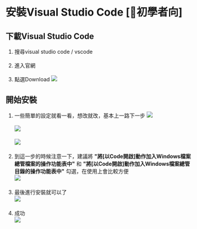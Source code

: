 # 安裝Visual Studio Code [🔰初學者向]

## 下載Visual Studio Code

1. 搜尋visual studio code / vscode </br></br>
2. 進入官網 </br></br>
3. 點選Download
![](https://i.imgur.com/FGdaU9L.png)

## 開始安裝

1. 一些簡單的設定就看一看，想改就改，基本上一路下一步
![](https://i.imgur.com/qSxw8ip.png) </br></br>
![](https://i.imgur.com/6iW4k2b.png) </br></br>
![](https://i.imgur.com/4CBWWmq.png) </br></br>
2. 到這一步的時候注意一下，建議將 **"將[以Code開啟]動作加入Windows檔案總管檔案的操作功能表中"** 和 **"將[以Code開啟]動作加入Windows檔案總管目錄的操作功能表中"** 勾選，在使用上會比較方便 </br>
![](https://i.imgur.com/sKg7Ltw.png) </br></br>
3. 最後進行安裝就可以了 </br>
![](https://i.imgur.com/pu3k9ds.png) </br></br>
4. 成功 </br>
![](https://i.imgur.com/NfcG8sB.png)
